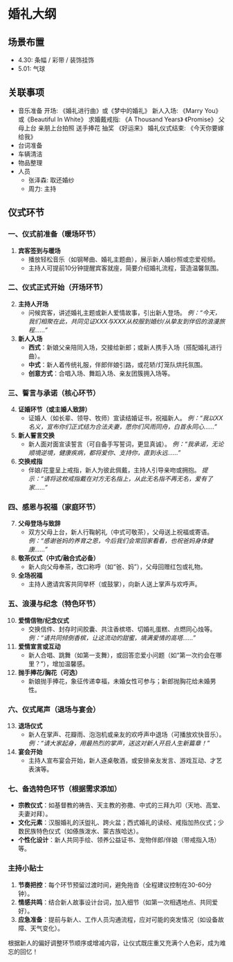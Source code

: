 # 婚礼大纲

## 场景布置

- 4.30: 条幅 / 彩带 / 装饰挂饰
- 5.01: 气球

## 关联事项

- 音乐准备
  开场: 《婚礼进行曲》或《梦中的婚礼》
  新人入场: 《Marry You》或《Beautiful In White》
  <!-- 证婚: 《卡农》 -->
  <!-- 爱情誓言: 《A Thousand Years》
  交换戒指: 《Promise》 -->
  求婚戴戒指: 《A Thousand Years》 《Promise》
  <!-- 感恩父母: 《时间都去哪儿了》 -->
  父母上台
  亲朋上台拍照
  送手捧花
  <!-- 夫妻对拜: 《拜天地》 -->
  <!-- 举杯: 《祝酒歌》 -->
  抽奖 《好运来》
  婚礼仪式结束: 《今天你要嫁给我》
- 台词准备
- 车辆清洁
- 物品整理
- 人员
  - 张泽森: 取还婚纱
  - 周力: 主持

## 仪式环节

### **一、仪式前准备（暖场环节）**
1. **宾客签到与暖场**
   - 播放轻松音乐（如钢琴曲、婚礼主题曲），展示新人婚纱照或恋爱视频。
   - 主持人可提前10分钟提醒宾客就座，简要介绍婚礼流程，营造温馨氛围。


### **二、仪式正式开始（开场环节）**
2. **主持人开场**
   - 问候宾客，讲述婚礼主题或新人爱情故事，引出新人登场。
   *例：“今天，我们相聚在此，共同见证XXX与XXX从校服到婚纱/从挚友到伴侣的浪漫旅程……”*
3. **新人入场**
   - **西式**：新娘父亲陪同入场，交接给新郎；或新人携手入场（搭配婚礼进行曲）。
   - **中式**：新人着传统礼服，伴郎伴娘引路，或花轿/灯笼队烘托氛围。
   - **创意方式**：合唱入场、舞蹈入场、亲友团簇拥入场等。


### **三、誓言与承诺（核心环节）**
4. **证婚环节（或主婚人致辞）**
   - 证婚人（如长辈、领导、牧师）宣读结婚证书，祝福新人。
   *例：“我以XX名义，宣布你们正式结为合法夫妻，愿你们风雨同舟，白首永同心……”*
5. **新人誓言交换**
   - 新人面对面宣读誓言（可自备手写誓词，更显真诚）。
   *例：“我承诺，无论顺境逆境，健康疾病，都将爱你、支持你，直到永远……”*
6. **交换戒指**
   - 伴娘/花童呈上戒指，新人为彼此佩戴，主持人引导亲吻或拥抱。
   *提示：“请将这枚戒指戴在对方无名指上，从此无名指不再无名，爱有了家……”*


### **四、感恩与祝福（家庭环节）**
7. **父母登场与致辞**
   - 双方父母上台，新人行鞠躬礼（中式可敬茶），父母送上祝福或寄语。
   *例：“感谢爸妈的养育之恩，今后我们会常回家看看，也祝爸妈身体健康……”*
8. **敬茶仪式（中式/融合式必备）**
   - 新人向父母奉茶，改口称呼（如“爸、妈”），父母回赠红包或礼物。
9. **全场祝福**
   - 主持人邀请宾客共同举杯（或鼓掌），向新人送上掌声与欢呼声。


### **五、浪漫与纪念（特色环节）**
10. **爱情信物/纪念仪式**
    - 交换信件、封存时间胶囊、共注香槟塔、切婚礼蛋糕、点燃同心烛等。
    *例：“请共同倾倒香槟，让这流动的甜蜜，填满爱情的高塔……”*
11. **爱情宣言或互动**
    - 新人合唱、跳舞（如第一支舞），或回答恋爱小问题（如“第一次约会在哪里？”），增加温馨感。
12. **抛手捧花/胸花（可选）**
    - 新娘抛手捧花，象征传递幸福，未婚女性可参与；新郎抛胸花给未婚男性。


### **六、仪式尾声（退场与宴会）**
13. **退场仪式**
    - 新人在掌声、花瓣雨、泡泡机或亲友的欢呼声中退场（可播放欢快音乐）。
    *例：“请大家起身，用最热烈的掌声，送这对新人开启人生新篇章！”*
14. **宴会开始**
    - 主持人宣布宴会开始，新人逐桌敬酒，或安排亲友发言、游戏互动、才艺表演等。


### **七、备选特色环节（根据需求添加）**
- **宗教仪式**：如基督教的祷告、天主教的弥撒、中式的三拜九叩（天地、高堂、夫妻对拜）。
- **文化元素**：汉服婚礼的沃盥礼、跨火盆；西式婚礼的读经、戒指加热仪式；少数民族特色仪式（如傣族泼水、蒙古族哈达）。
- **个性化设计**：新人共同手绘、领养公益证书、宠物伴郎/伴娘（带戒指入场）等。


### **主持小贴士**
1. **节奏把控**：每个环节预留过渡时间，避免拖沓（全程建议控制在30-60分钟）。
2. **情感共鸣**：结合新人故事设计台词，加入细节（如第一次相遇地点、共同爱好）。
3. **应急准备**：提前与新人、工作人员沟通流程，应对可能的突发情况（如设备故障、天气变化）。

根据新人的偏好调整环节顺序或增减内容，让仪式既庄重又充满个人色彩，成为难忘的回忆！
